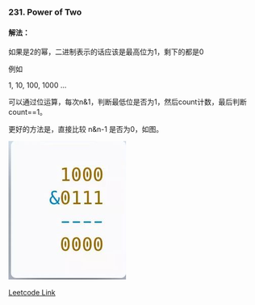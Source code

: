 ### 231. Power of Two
  
#### 解法：
如果是2的幂，二进制表示的话应该是最高位为1，剩下的都是0  
  
例如  
  
1, 10, 100, 1000 ...  
  
可以通过位运算，每次n&1，判断最低位是否为1，然后count计数，最后判断count==1。  
  
更好的方法是，直接比较 n&n-1 是否为0，如图。  

![](https://github.com/Jesse1204/Leetcode/raw/master/Images/231.JPG)
  
[Leetcode Link](https://leetcode.com/problems/power-of-two/)